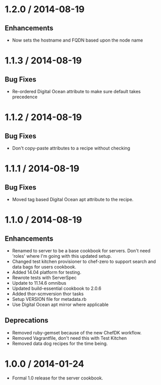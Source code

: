 # 1.2.0 / 2014-08-19

## Enhancements

* Now sets the hostname and FQDN based upon the node name

# 1.1.3 / 2014-08-19

## Bug Fixes

* Re-ordered Digital Ocean attribute to make sure default takes precedence

# 1.1.2 / 2014-08-19

## Bug Fixes

* Don't copy-paste attributes to a recipe without checking

# 1.1.1 / 2014-08-19

## Bug Fixes

* Moved tag based Digital Ocean apt attribute to the recipe.

# 1.1.0 / 2014-08-19

## Enhancements

* Renamed to server to be a base cookbook for servers. Don't need 'roles' where
  I'm going with this updated setup.
* Changed test kitchen provisioner to chef-zero to support search and data
  bags for users cookbook.
* Added 14.04 platform for testing.
* Rewrote tests with ServerSpec
* Update to 11.14.6 omnibus
* Updated build-essential cookbook to 2.0.6
* Added thor-scmversion thor tasks
* Setup VERSION file for metadata.rb
* Use Digital Ocean apt mirror where applicable

## Deprecations

* Removed ruby-gemset because of the new ChefDK workflow.
* Removed Vagrantfile, don't need this with Test Kitchen
* Removed data dog recipes for the time being.

# 1.0.0 / 2014-01-24

* Formal 1.0 release for the server cookbook.
